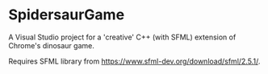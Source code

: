 # SpidersaurGame
A Visual Studio project for a 'creative' C++ (with SFML) extension of Chrome's dinosaur game.

Requires SFML library from https://www.sfml-dev.org/download/sfml/2.5.1/.

